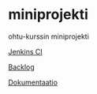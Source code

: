 miniprojekti
============

ohtu-kurssin miniprojekti

[Jenkins CI](http://ohtu.jamo.io/job/viitehallinta/)

[Backlog](https://docs.google.com/spreadsheet/ccc?key=0Aj07Hv7MfQm4dDFIVURucHNiZUhpbVFlTUI1OGtrTFE&usp=drive_web#gid=0)

[Dokumentaatio](https://drive.google.com/folderview?id=0Bz07Hv7MfQm4VVNxYTg1TEU1aEk&usp=sharing)
